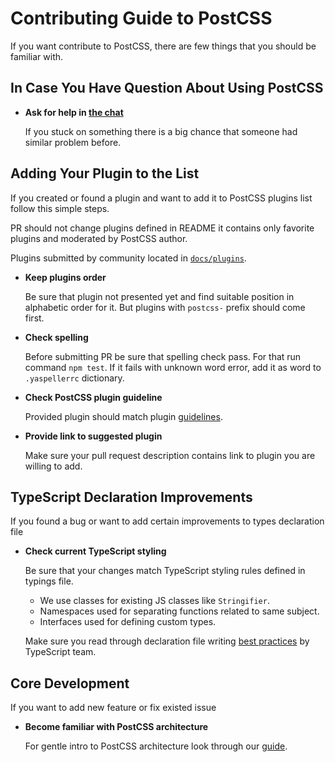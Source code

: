 # Contributing Guide to PostCSS

If you want contribute to PostCSS, there are few things that you should
be familiar with.

## In Case You Have Question About Using PostCSS

* **Ask for help in [the chat]**

  If you stuck on something there is a big chance
  that someone had similar problem before.

[the chat]: https://gitter.im/postcss/postcss

## Adding Your Plugin to the List

If you created or found a plugin and want to add it to PostCSS plugins list
follow this simple steps.

PR should not change plugins defined in README it contains only favorite plugins
and moderated by PostCSS author.

Plugins submitted by community located in [`docs/plugins`].

* **Keep plugins order**

  Be sure that plugin not presented yet and find suitable position
  in alphabetic order for it.
  But plugins with `postcss-` prefix should come first.

* **Check spelling**

  Before submitting PR be sure that spelling check pass.
  For that run command `npm test`.
  If it fails with unknown word error, add it as word
  to `.yaspellerrc` dictionary.

* **Check PostCSS plugin guideline**

  Provided plugin should match plugin [guidelines].

- **Provide link to suggested plugin**

  Make sure your pull request description contains link to plugin
  you are willing to add.

[`docs/plugins`]: https://github.com/postcss/postcss/blob/master/docs/plugins.md

[guidelines]:     https://github.com/postcss/postcss/blob/master/docs/guidelines/plugin.md

## TypeScript Declaration Improvements

If you found a bug or want to add certain improvements to types declaration file

* **Check current TypeScript styling**

  Be sure that your changes match TypeScript styling rules defined in typings file.
    * We use classes for existing JS classes like `Stringifier`.
    * Namespaces used for separating functions related to same subject.
    * Interfaces used for defining custom types.

  Make sure you read through declaration file writing [best practices]
  by TypeScript team.

[best practices]: https://www.typescriptlang.org/docs/handbook/declaration-files/do-s-and-don-ts.html

## Core Development

If you want to add new feature or fix existed issue

- **Become familiar with PostCSS architecture**

  For gentle intro to PostCSS architecture look through our [guide].

[guide]: https://github.com/postcss/postcss/blob/master/docs/architecture.md
